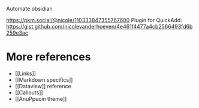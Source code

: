 Automate obsidian

<https://pkm.social/@nicole/110333847355767600>
Plugin for QuickAdd: <https://gist.github.com/nicolevanderhoeven/4e461f4477a4cb2566493fd6b259e3ac>

# More references
- [[Links]]
- [[Markdown specifics]]
- [[Dataview]] reference
- [[Callouts]]
- [[AnuPpucin theme]]
